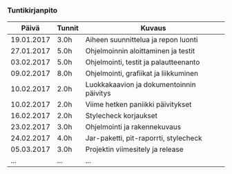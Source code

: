 ### Tuntikirjanpito
Päivä | Tunnit | Kuvaus
--------------- | ----- | ------
19.01.2017 | 3.0h | Aiheen suunnittelua ja repon luonti
27.01.2017 | 5.0h | Ohjelmoinnin aloittaminen ja testit
03.02.2017 | 5.0h | Ohjelmointi, testit ja palautteenanto
09.02.2017 | 8.0h | Ohjelmointi, grafiikat ja liikkuminen
10.02.2017 | 2.0h | Luokkakaavion ja dokumentoinnin päivitys
10.02.2017 | 2.0h | Viime hetken paniikki päivitykset
16.02.2017 | 2.0h | Stylecheck korjaukset
23.02.2017 | 3.0h | Ohjelmointi ja rakennekuvaus
24.02.2017 | 4.0h | Jar-paketti, pit-raporrti, stylecheck
05.03.2017 | 3.0h | Projektin viimesitely ja release
... | ... | ...
